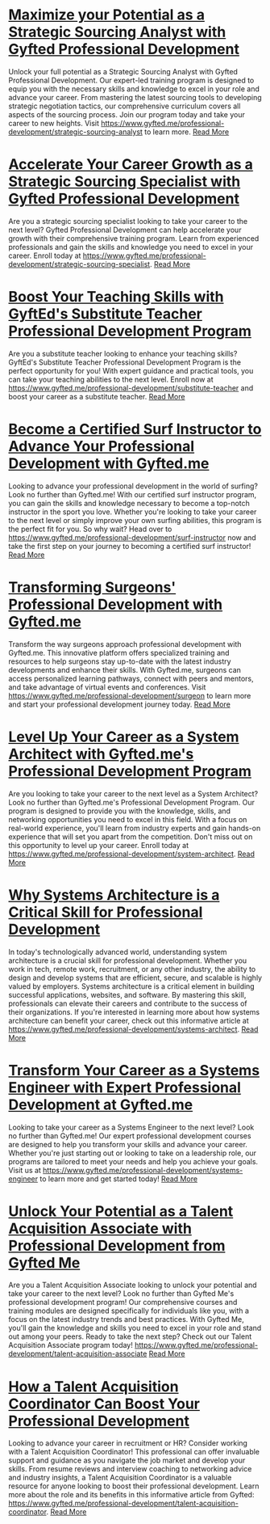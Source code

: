 # [Maximize your Potential as a Strategic Sourcing Analyst with Gyfted Professional Development](https://www.gyfted.me/professional-development/strategic-sourcing-analyst)

Unlock your full potential as a Strategic Sourcing Analyst with Gyfted Professional Development. Our expert-led training program is designed to equip you with the necessary skills and knowledge to excel in your role and advance your career. From mastering the latest sourcing tools to developing strategic negotiation tactics, our comprehensive curriculum covers all aspects of the sourcing process. Join our program today and take your career to new heights. Visit https://www.gyfted.me/professional-development/strategic-sourcing-analyst to learn more. [Read More](https://www.gyfted.me/professional-development/strategic-sourcing-analyst)

# [Accelerate Your Career Growth as a Strategic Sourcing Specialist with Gyfted Professional Development](https://www.gyfted.me/professional-development/strategic-sourcing-specialist)

Are you a strategic sourcing specialist looking to take your career to the next level? Gyfted Professional Development can help accelerate your growth with their comprehensive training program. Learn from experienced professionals and gain the skills and knowledge you need to excel in your career. Enroll today at https://www.gyfted.me/professional-development/strategic-sourcing-specialist. [Read More](https://www.gyfted.me/professional-development/strategic-sourcing-specialist)

# [Boost Your Teaching Skills with GyftEd's Substitute Teacher Professional Development Program](https://www.gyfted.me/professional-development/substitute-teacher)

Are you a substitute teacher looking to enhance your teaching skills? GyftEd's Substitute Teacher Professional Development Program is the perfect opportunity for you! With expert guidance and practical tools, you can take your teaching abilities to the next level. Enroll now at https://www.gyfted.me/professional-development/substitute-teacher and boost your career as a substitute teacher. [Read More](https://www.gyfted.me/professional-development/substitute-teacher)

# [Become a Certified Surf Instructor to Advance Your Professional Development with Gyfted.me](https://www.gyfted.me/professional-development/surf-instructor)

Looking to advance your professional development in the world of surfing? Look no further than Gyfted.me! With our certified surf instructor program, you can gain the skills and knowledge necessary to become a top-notch instructor in the sport you love. Whether you're looking to take your career to the next level or simply improve your own surfing abilities, this program is the perfect fit for you. So why wait? Head over to https://www.gyfted.me/professional-development/surf-instructor now and take the first step on your journey to becoming a certified surf instructor! [Read More](https://www.gyfted.me/professional-development/surf-instructor)

# [Transforming Surgeons' Professional Development with Gyfted.me](https://www.gyfted.me/professional-development/surgeon)

Transform the way surgeons approach professional development with Gyfted.me. This innovative platform offers specialized training and resources to help surgeons stay up-to-date with the latest industry developments and enhance their skills. With Gyfted.me, surgeons can access personalized learning pathways, connect with peers and mentors, and take advantage of virtual events and conferences. Visit https://www.gyfted.me/professional-development/surgeon to learn more and start your professional development journey today. [Read More](https://www.gyfted.me/professional-development/surgeon)

# [Level Up Your Career as a System Architect with Gyfted.me's Professional Development Program](https://www.gyfted.me/professional-development/system-architect)

Are you looking to take your career to the next level as a System Architect? Look no further than Gyfted.me's Professional Development Program. Our program is designed to provide you with the knowledge, skills, and networking opportunities you need to excel in this field. With a focus on real-world experience, you'll learn from industry experts and gain hands-on experience that will set you apart from the competition. Don't miss out on this opportunity to level up your career. Enroll today at https://www.gyfted.me/professional-development/system-architect. [Read More](https://www.gyfted.me/professional-development/system-architect)

# [Why Systems Architecture is a Critical Skill for Professional Development](https://www.gyfted.me/professional-development/systems-architect)

In today's technologically advanced world, understanding system architecture is a crucial skill for professional development. Whether you work in tech, remote work, recruitment, or any other industry, the ability to design and develop systems that are efficient, secure, and scalable is highly valued by employers. Systems architecture is a critical element in building successful applications, websites, and software. By mastering this skill, professionals can elevate their careers and contribute to the success of their organizations. If you're interested in learning more about how systems architecture can benefit your career, check out this informative article at https://www.gyfted.me/professional-development/systems-architect. [Read More](https://www.gyfted.me/professional-development/systems-architect)

# [Transform Your Career as a Systems Engineer with Expert Professional Development at Gyfted.me](https://www.gyfted.me/professional-development/systems-engineer)

Looking to take your career as a Systems Engineer to the next level? Look no further than Gyfted.me! Our expert professional development courses are designed to help you transform your skills and advance your career. Whether you're just starting out or looking to take on a leadership role, our programs are tailored to meet your needs and help you achieve your goals. Visit us at https://www.gyfted.me/professional-development/systems-engineer to learn more and get started today! [Read More](https://www.gyfted.me/professional-development/systems-engineer)

# [Unlock Your Potential as a Talent Acquisition Associate with Professional Development from Gyfted Me](https://www.gyfted.me/professional-development/talent-acquisition-associate)

Are you a Talent Acquisition Associate looking to unlock your potential and take your career to the next level? Look no further than Gyfted Me's professional development program! Our comprehensive courses and training modules are designed specifically for individuals like you, with a focus on the latest industry trends and best practices. With Gyfted Me, you'll gain the knowledge and skills you need to excel in your role and stand out among your peers. Ready to take the next step? Check out our Talent Acquisition Associate program today! https://www.gyfted.me/professional-development/talent-acquisition-associate [Read More](https://www.gyfted.me/professional-development/talent-acquisition-associate)

# [How a Talent Acquisition Coordinator Can Boost Your Professional Development](https://www.gyfted.me/professional-development/talent-acquisition-coordinator)

Looking to advance your career in recruitment or HR? Consider working with a Talent Acquisition Coordinator! This professional can offer invaluable support and guidance as you navigate the job market and develop your skills. From resume reviews and interview coaching to networking advice and industry insights, a Talent Acquisition Coordinator is a valuable resource for anyone looking to boost their professional development. Learn more about the role and its benefits in this informative article from Gyfted: https://www.gyfted.me/professional-development/talent-acquisition-coordinator. [Read More](https://www.gyfted.me/professional-development/talent-acquisition-coordinator)


